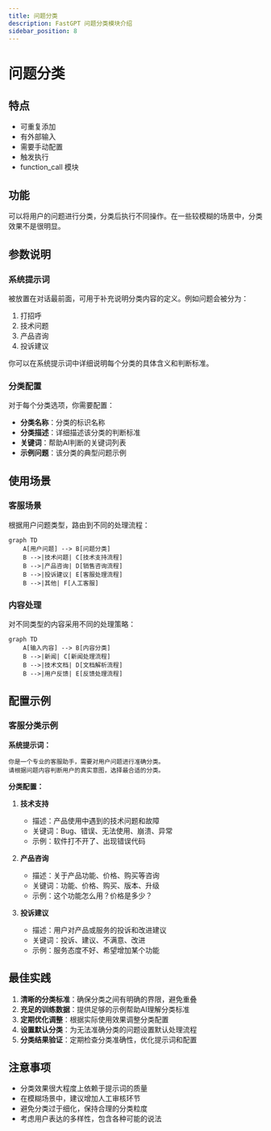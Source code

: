 ```yaml
---
title: 问题分类
description: FastGPT 问题分类模块介绍
sidebar_position: 8
---
```


# 问题分类

## 特点

- 可重复添加
- 有外部输入
- 需要手动配置
- 触发执行
- function_call 模块

<!-- 问题分类模块界面图 -->

## 功能

可以将用户的问题进行分类，分类后执行不同操作。在一些较模糊的场景中，分类效果不是很明显。

## 参数说明

### 系统提示词

被放置在对话最前面，可用于补充说明分类内容的定义。例如问题会被分为：

1. 打招呼
2. 技术问题  
3. 产品咨询
4. 投诉建议

你可以在系统提示词中详细说明每个分类的具体含义和判断标准。

### 分类配置

对于每个分类选项，你需要配置：

- **分类名称**：分类的标识名称
- **分类描述**：详细描述该分类的判断标准
- **关键词**：帮助AI判断的关键词列表
- **示例问题**：该分类的典型问题示例

## 使用场景

### 客服场景

根据用户问题类型，路由到不同的处理流程：

```mermaid
graph TD
    A[用户问题] --> B[问题分类]
    B -->|技术问题| C[技术支持流程]
    B -->|产品咨询| D[销售咨询流程]
    B -->|投诉建议| E[客服处理流程]
    B -->|其他| F[人工客服]
```

### 内容处理

对不同类型的内容采用不同的处理策略：

```mermaid
graph TD
    A[输入内容] --> B[内容分类]
    B -->|新闻| C[新闻处理流程]
    B -->|技术文档| D[文档解析流程]
    B -->|用户反馈| E[反馈处理流程]
```

## 配置示例

### 客服分类示例

**系统提示词：**
```
你是一个专业的客服助手，需要对用户问题进行准确分类。
请根据问题内容判断用户的真实意图，选择最合适的分类。
```

**分类配置：**

1. **技术支持**
   - 描述：产品使用中遇到的技术问题和故障
   - 关键词：Bug、错误、无法使用、崩溃、异常
   - 示例：软件打不开了、出现错误代码

2. **产品咨询**
   - 描述：关于产品功能、价格、购买等咨询
   - 关键词：功能、价格、购买、版本、升级
   - 示例：这个功能怎么用？价格是多少？

3. **投诉建议**
   - 描述：用户对产品或服务的投诉和改进建议
   - 关键词：投诉、建议、不满意、改进
   - 示例：服务态度不好、希望增加某个功能

## 最佳实践

1. **清晰的分类标准**：确保分类之间有明确的界限，避免重叠
2. **充足的训练数据**：提供足够的示例帮助AI理解分类标准
3. **定期优化调整**：根据实际使用效果调整分类配置
4. **设置默认分类**：为无法准确分类的问题设置默认处理流程
5. **分类结果验证**：定期检查分类准确性，优化提示词和配置

## 注意事项

- 分类效果很大程度上依赖于提示词的质量
- 在模糊场景中，建议增加人工审核环节
- 避免分类过于细化，保持合理的分类粒度
- 考虑用户表达的多样性，包含各种可能的说法
